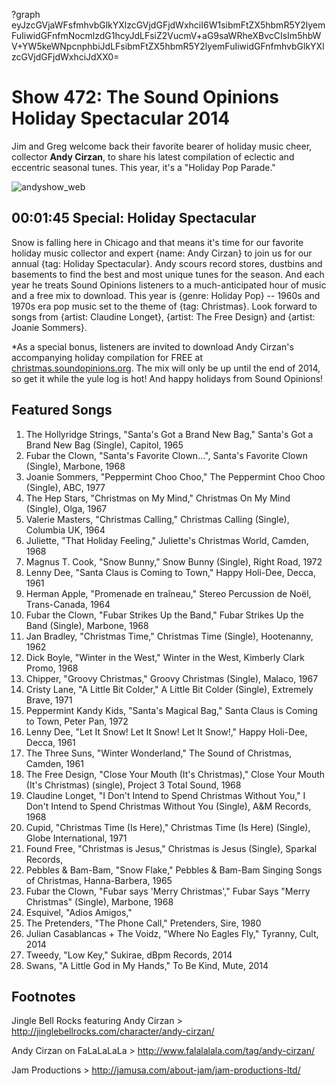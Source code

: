 ?graph eyJzcGVjaWFsfmhvbGlkYXlzcGVjdGFjdWxhciI6W1sibmFtZX5hbmR5Y2lyemFuIiwidGFnfmNocmlzdG1hcyJdLFsiZ2VucmV+aG9saWRheXBvcCIsIm5hbWV+YW5keWNpcnphbiJdLFsibmFtZX5hbmR5Y2lyemFuIiwidGFnfmhvbGlkYXlzcGVjdGFjdWxhciJdXX0=

# Show 472: The Sound Opinions Holiday Spectacular 2014
Jim and Greg welcome back their favorite bearer of holiday music cheer, collector **Andy Cirzan**, to share his latest compilation of eclectic and eccentric seasonal tunes.  This year, it's a "Holiday Pop Parade."

![andyshow_web](http://static.soundopinions.org/images/2014/andyshow2_web.jpg)

## 00:01:45 Special: Holiday Spectacular
Snow is falling here in Chicago and that means it's time for our favorite holiday music collector and expert {name: Andy Cirzan} to join us for our annual {tag: Holiday Spectacular}. Andy scours record stores, dustbins and basements to find the best and most unique tunes for the season. And each year he treats Sound Opinions listeners to a much-anticipated hour of music and a free mix to download. This year is {genre: Holiday Pop} -- 1960s and 1970s era pop music set to the theme of {tag: Christmas}. Look forward to songs from {artist: Claudine Longet}, {artist: The Free Design} and {artist: Joanie Sommers}.

*As a special bonus, listeners are invited to download Andy Cirzan's accompanying holiday compilation for FREE at [christmas.soundopinions.org](http://christmas.soundopinions.org). The mix will only be up until the end of 2014, so get it while the yule log is hot! And happy holidays from Sound Opinions!


## Featured Songs

1. The Hollyridge Strings, "Santa's Got a Brand New Bag," Santa's Got a Brand New Bag (Single), Capitol, 1965
1. Fubar the Clown, "Santa's Favorite Clown...", Santa's Favorite Clown (Single), Marbone, 1968
1. Joanie Sommers, "Peppermint Choo Choo," The Peppermint Choo Choo (Single), ABC, 1977
1. The Hep Stars, "Christmas on My Mind," Christmas On My Mind (Single), Olga, 1967
1. Valerie Masters, "Christmas Calling," Christmas Calling (Single), Columbia UK, 1964
1. Juliette, "That Holiday Feeling," Juliette's Christmas World, Camden, 1968
1. Magnus T. Cook, "Snow Bunny," Snow Bunny (Single), Right Road, 1972
1. Lenny Dee, "Santa Claus is Coming to Town," Happy Holi-Dee, Decca, 1961 
1. Herman Apple, "Promenade en traîneau," Stereo Percussion de Noël, Trans-Canada, 1964
1. Fubar the Clown, "Fubar Strikes Up the Band," Fubar Strikes Up the Band (Single), Marbone, 1968 
1. Jan Bradley, "Christmas Time," Christmas Time (Single), Hootenanny, 1962
1. Dick Boyle, "Winter in the West," Winter in the West, Kimberly Clark Promo, 1968
1. Chipper, "Groovy Christmas," Groovy Christmas (Single), Malaco, 1967
1. Cristy Lane, "A Little Bit Colder," A Little Bit Colder (Single), Extremely Brave, 1971
1. Peppermint Kandy Kids, "Santa's Magical Bag," Santa Claus is Coming to Town, Peter Pan, 1972
1. Lenny Dee, "Let It Snow! Let It Snow! Let It Snow!," Happy Holi-Dee, Decca, 1961
1. The Three Suns, "Winter Wonderland," The Sound of Christmas, Camden, 1961
1. The Free Design, "Close Your Mouth (It's Christmas)," Close Your Mouth (It's Christmas) (single), 
Project 3 Total Sound, 1968
1. Claudine Longet, "I Don't Intend to Spend Christmas Without You," I Don't Intend to Spend Christmas Without You (Single), A&M Records, 1968
1. Cupid, "Christmas Time (Is Here)," Christmas Time (Is Here) (Single), Globe International, 1971
1. Found Free, "Christmas is Jesus," Christmas is Jesus (Single), Sparkal Records, 
1. Pebbles & Bam-Bam, "Snow Flake," Pebbles & Bam-Bam Singing Songs of Christmas, Hanna-Barbera, 1965
1. Fubar the Clown, "Fubar says 'Merry Christmas'," Fubar Says "Merry Christmas" (Single), Marbone, 1968
1. Esquivel, "Adios Amigos,"
1. The Pretenders, "The Phone Call," Pretenders, Sire, 1980 
1. Julian Casablancas + The Voidz, "Where No Eagles Fly," Tyranny, Cult, 2014 
1. Tweedy, "Low Key," Sukirae, dBpm Records, 2014 
1. Swans, "A Little God in My Hands," To Be Kind, Mute, 2014 

## Footnotes
Jingle Bell Rocks featuring Andy Cirzan > http://jinglebellrocks.com/character/andy-cirzan/

Andy Cirzan on FaLaLaLaLa > http://www.falalalala.com/tag/andy-cirzan/

Jam Productions > http://jamusa.com/about-jam/jam-productions-ltd/